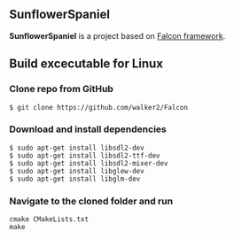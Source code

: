 ## SunflowerSpaniel
**SunflowerSpaniel** is a project based on [Falcon framework](https://github.com/walker2/Falcon).

## Build excecutable for Linux
### Clone repo from GitHub
```
$ git clone https://github.com/walker2/Falcon
```
### Download and install dependencies
```
$ sudo apt-get install libsdl2-dev
$ sudo apt-get install libsdl2-ttf-dev
$ sudo apt-get install libsdl2-mixer-dev
$ sudo apt-get install libglew-dev
$ sudo apt-get install libglm-dev
```
### Navigate to the cloned folder and run
```
cmake CMakeLists.txt
make
```
